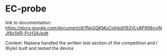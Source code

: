 # EC-probe
link to documentation: https://docs.google.com/document/d/1NxGQKMuCiqhkdl192VLy8P998vviNJf8x5tIR-PcH3A/edit

Context: Nadana handled the written test section of the competition and I (Kyle) built and tested the device
